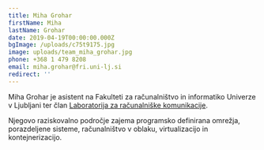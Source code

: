 ```yaml
---
title: Miha Grohar
firstName: Miha
lastName: Grohar
date: 2019-04-19T00:00:00.000Z
bgImage: /uploads/c75t9175.jpg
image: uploads/team_miha_grohar.jpg
phone: +368 1 479 8208
email: miha.grohar@fri.uni-lj.si
redirect: ''
---
```

Miha Grohar je asistent na Fakulteti za računalništvo in informatiko Univerze v Ljubljani ter član [Laboratorija za računalniške komunikacije](https://www.fri.uni-lj.si/sl/laboratorij/lrk).

Njegovo raziskovalno področje zajema programsko definirana omrežja, porazdeljene sisteme, računalništvo v oblaku, virtualizacijo in kontejnerizacijo. 
